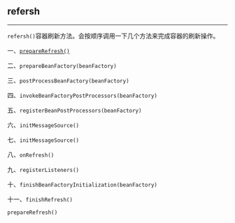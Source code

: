 ## refersh

---

`refersh()`容器刷新方法。会按顺序调用一下几个方法来完成容器的刷新操作。

一、[`prepareRefresh()`](#1)

二、`prepareBeanFactory(beanFactory)`

三、`postProcessBeanFactory(beanFactory)`

四、`invokeBeanFactoryPostProcessors(beanFactory)`

五、`registerBeanPostProcessors(beanFactory)`

六、`initMessageSource()`

七、`initMessageSource()`

八、`onRefresh()`

九、`registerListeners()`

十、`finishBeanFactoryInitialization(beanFactory)`

十一、`finishRefresh()`























<span id="1">`prepareRefresh()`</span>



























































